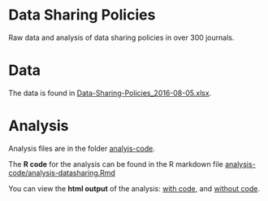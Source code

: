 # Data Sharing Policies

Raw data and analysis of data sharing policies in over 300 journals.

# Data

The data is found in [Data-Sharing-Policies_2016-08-05.xlsx](Data-Sharing-Policies_2016-08-05.xlsx).

# Analysis

Analysis files are in the folder [analyis-code](analysis-code).

The **R code** for the analysis can be found in the R markdown file [analysis-code/analysis-datasharing.Rmd](analysis-code/analysis-datasharing.Rmd)

You can view the **html output** of the analysis: [with code](https://rawgit.com/OHSU-Ontology-Development-Group/DataSharingPolicies/master/analysis-code/analysis-datasharing-withcode.html), and [without code](https://rawgit.com/OHSU-Ontology-Development-Group/DataSharingPolicies/master/analysis-code/analysis-datasharing.html).
